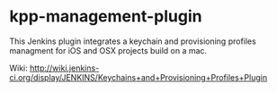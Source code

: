 kpp-management-plugin
=====================

This Jenkins plugin integrates a keychain and provisioning profiles managment for iOS and OSX projects build on a mac.

Wiki: http://wiki.jenkins-ci.org/display/JENKINS/Keychains+and+Provisioning+Profiles+Plugin
